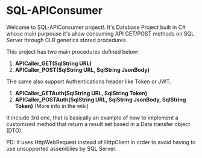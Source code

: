 # SQL-APIConsumer
Welcome to SQL-APIConsumer project!. It's Database Project built in C# whose main purpouse it's allow consuming API GET/POST methods on SQL Server through CLR generics stored procedures.

This project has two main procedures defined below:

1. **APICaller_GET(SqlString URL)**
1. **APICaller_POST(SqlString URL, SqlString JsonBody)**

THe same also support Authentications header like Token or JWT.

1. **APICaller_GETAuth(SqlString URL, SqlString Token)**
1. **APICaller_POSTAuth(SqlString URL, SqlString JsonBody, SqlString Token)**
(More info in the wiki)

It include 3rd one, that is basically an example of how to implement a customized method that return a result set based in a Data transfer object (DTO).

PD:
It uses HttpWebRequest instead of HttpClient in order to avoid having to use unsupported assemblies by SQL Server.
